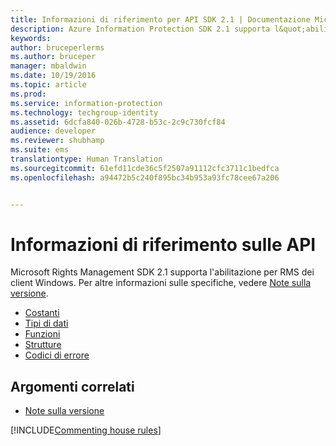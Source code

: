 ```yaml
---
title: Informazioni di riferimento per API SDK 2.1 | Documentazione Microsoft
description: Azure Information Protection SDK 2.1 supporta l&quot;abilitazione per RMS dei client Windows.
keywords: 
author: bruceperlerms
ms.author: bruceper
manager: mbaldwin
ms.date: 10/19/2016
ms.topic: article
ms.prod: 
ms.service: information-protection
ms.technology: techgroup-identity
ms.assetid: 6dcfa840-026b-4728-b53c-2c9c730fcf84
audience: developer
ms.reviewer: shubhamp
ms.suite: ems
translationtype: Human Translation
ms.sourcegitcommit: 61efd11cde36c5f2507a91112cfc3711c1bedfca
ms.openlocfilehash: a94472b5c240f895bc34b953a93fc78cee67a206


---
```


# <a name="api-reference"></a>Informazioni di riferimento sulle API

Microsoft Rights Management SDK 2.1 supporta l'abilitazione per RMS dei client Windows. Per altre informazioni sulle specifiche, vedere [Note sulla versione](release-notes-rtm.md).
- [Costanti](https://msdn.microsoft.com/library/hh535291.aspx)
- [Tipi di dati](https://msdn.microsoft.com/library/hh535288.aspx)
- [Funzioni](https://msdn.microsoft.com/library/hh535289.aspx)
- [Strutture](https://msdn.microsoft.com/library/hh535294.aspx)
- [Codici di errore](https://msdn.microsoft.com/library/hh535248.aspx)



## <a name="related-topics"></a>Argomenti correlati

* [Note sulla versione](release-notes-rtm.md)

[!INCLUDE[Commenting house rules](../includes/houserules.md)]


<!--HONumber=Jan17_HO4-->


